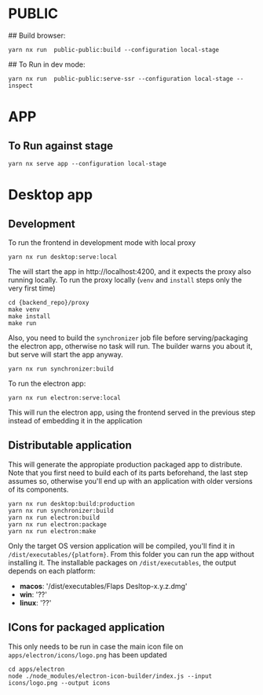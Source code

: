 
# PUBLIC

## Build browser:

`yarn nx run  public-public:build --configuration local-stage`


## To Run in dev mode:

`yarn nx run  public-public:serve-ssr --configuration local-stage --inspect`

# APP

## To Run against stage

`yarn nx serve app --configuration local-stage`

#
# Desktop app

## Development

To run the frontend in development mode with local proxy

    yarn nx run desktop:serve:local

The will start the app in http://localhost:4200, and it expects the proxy also
running locally. To run the proxy locally (`venv` and `install` steps only the very first time)

    cd {backend_repo}/proxy
    make venv
    make install
    make run

Also, you need to build the `synchronizer` job file before serving/packaging the electron app, otherwise
no task will run. The builder warns you about it, but serve will start the app anyway.

    yarn nx run synchronizer:build

To run the electron app:

    yarn nx run electron:serve:local

This will run the electron app, using the frontend served in the previous step instead of embedding it in
the application


## Distributable application

This will generate the appropiate production packaged app to distribute. Note that
you first need to build each of its parts beforehand, the last step assumes so, otherwise
you'll end up with an application with older versions of its components.

    yarn nx run desktop:build:production
    yarn nx run synchronizer:build
    yarn nx run electron:build
    yarn nx run electron:package
    yarn nx run electron:make

Only the target OS version application will be compiled, you'll find it in `/dist/executables/{platform}`.
From this folder you can run the app without installing it. The installable packages on `/dist/executables`,
the output depends on each platform:

- **macos**: '/dist/executables/Flaps Desltop-x.y.z.dmg'
- **win**: '??'
- **linux**: '??'

## ICons for packaged application

This only needs to be run in case the main icon file on `apps/electron/icons/logo.png` has been updated

    cd apps/electron
    node ./node_modules/electron-icon-builder/index.js --input icons/logo.png --output icons
